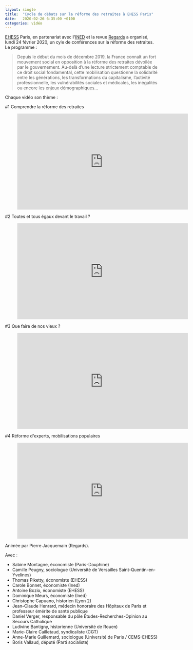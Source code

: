 ```yaml
---
layout: single
title:  "Cycle de débats sur la réforme des retraites à EHESS Paris"
date:   2020-02-26 6:35:00 +0100
categories: vidéo
---
```


[EHESS](https://www.ehess.fr/) Paris, en partenariat avec l'[INED](https://www.ined.fr) et la revue [Regards](https://en3s.fr/recherche-et-publications/revue-regards/) a organisé, lundi 24 février 2020, un cyle de conférences sur la réforme des retraites. Le programme :

>Depuis le début du mois de décembre 2019, la France connaît un fort mouvement social en opposition à la réforme des retraites dévoilée par le gouvernement. Au-delà d’une lecture strictement comptable de ce droit social fondamental, cette mobilisation questionne la solidarité entre les générations, les transformations du capitalisme, l’activité professionnelle, les vulnérabilités sociales et médicales, les inégalités ou encore les enjeux démographiques...

Chaque vidéo son thème :

#1 Comprendre la réforme des retraites

<figure class="video_container">
<iframe width="560" height="315" src="https://www.youtube.com/embed/WH_2s-rvpns" frameborder="0" allow="accelerometer; autoplay; encrypted-media; gyroscope; picture-in-picture" allowfullscreen></iframe>
</figure>

#2 Toutes et tous égaux devant le travail ?

<figure class="video_container">
<iframe width="560" height="315" src="https://www.youtube.com/embed/PRE9ExAZgDk" frameborder="0" allow="accelerometer; autoplay; encrypted-media; gyroscope; picture-in-picture" allowfullscreen></iframe>
</figure>

#3 Que faire de nos vieux ?

<figure class="video_container">
<iframe width="560" height="315" src="https://www.youtube.com/embed/OqKHrSuLSwE" frameborder="0" allow="accelerometer; autoplay; encrypted-media; gyroscope; picture-in-picture" allowfullscreen></iframe>
</figure>

#4 Réforme d'experts, mobilisations populaires

<figure class="video_container">
<iframe width="560" height="315" src="https://www.youtube.com/embed/CnW5ta3CPU4" frameborder="0" allow="accelerometer; autoplay; encrypted-media; gyroscope; picture-in-picture" allowfullscreen></iframe>
</figure>

Animée par Pierre Jacquemain (Regards).

Avec :
- Sabine Montagne, économiste (Paris-Dauphine)
- Camille Peugny, sociologue (Université de Versailles Saint-Quentin-en-Yvelines)
- Thomas Piketty, économiste (EHESS)
- Carole Bonnet, économiste (Ined)
- Antoine Bozio, économiste (EHESS)
- Dominique Meurs, économiste (Ined)
- Christophe Capuano, historien (Lyon 2)
- Jean-Claude Henrard, médecin honoraire des Hôpitaux de Paris et professeur émérite de santé publique
- Daniel Verger, responsable du pôle Études-Recherches-Opinion au Secours Catholique
- Ludivine Bantigny, historienne (Université de Rouen)
- Marie-Claire Cailletaud, syndicaliste (CGT)
- Anne-Marie Guillemard, sociologue (Université de Paris / CEMS-EHESS)
- Boris Vallaud, député (Parti socialiste)
